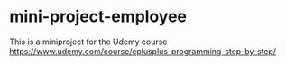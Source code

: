 # mini-project-employee
This is a miniproject for the Udemy course https://www.udemy.com/course/cplusplus-programming-step-by-step/
